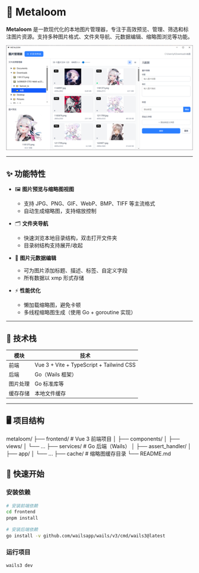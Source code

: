 # 📂 Metaloom

**Metaloom** 是一款现代化的本地图片管理器，专注于高效预览、管理、筛选和标注图片资源。支持多种图片格式、文件夹导航、元数据编辑、缩略图浏览等功能。

![界面预览](./preview.png)

---

## ✨ 功能特性

- 🖼️ **图片预览与缩略图视图**
  - 支持 JPG、PNG、GIF、WebP、BMP、TIFF 等主流格式
  - 自动生成缩略图，支持缩放控制

- 🗂️ **文件夹导航**
  - 快速浏览本地目录结构，双击打开文件夹
  - 目录树结构支持展开/收起

- 📝 **图片元数据编辑**
  - 可为图片添加标题、描述、标签、自定义字段
  - 所有数据以 xmp 形式存储

- ⚡ **性能优化**
  - 懒加载缩略图，避免卡顿
  - 多线程缩略图生成（使用 Go + goroutine 实现）

---

## 🧪 技术栈

| 模块 | 技术 |
|------|------|
| 前端 | Vue 3 + Vite + TypeScript + Tailwind CSS |
| 后端 | Go（Wails 框架） |
| 图片处理 | Go 标准库等 |
| 缓存存储 | 本地文件缓存 |

---

## 🖥️ 项目结构

metaloom/
├── frontend/ # Vue 3 前端项目
│ ├── components/
│ ├── views/
│ └── ...
├── services/ # Go 后端（Wails）
│ ├── assert_handler/
│ ├── app/
│ └── ...
├── cache/ # 缩略图缓存目录
└── README.md

## 🚀 快速开始

### 安装依赖

```bash
# 安装前端依赖
cd frontend
pnpm install
```

```bash
# 安装后端依赖
go install -v github.com/wailsapp/wails/v3/cmd/wails3@latest
```

### 运行项目

```bash
wails3 dev
```
